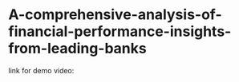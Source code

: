 # A-comprehensive-analysis-of-financial-performance-insights-from-leading-banks

link for demo video:

